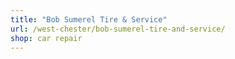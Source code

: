 ```yaml
---
title: "Bob Sumerel Tire & Service"
url: /west-chester/bob-sumerel-tire-and-service/
shop: car repair
---
```

